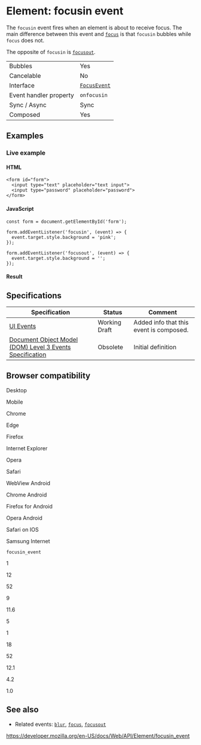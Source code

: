 # Element: focusin event

The `focusin` event fires when an element is about to receive focus. The main difference between this event and [`focus`](focus_event) is that `focusin` bubbles while `focus` does not.

The opposite of `focusin` is [`focusout`](focusout_event).

<table><tbody><tr class="odd"><td>Bubbles</td><td>Yes</td></tr><tr class="even"><td>Cancelable</td><td>No</td></tr><tr class="odd"><td>Interface</td><td><a href="../focusevent"><code>FocusEvent</code></a></td></tr><tr class="even"><td>Event handler property</td><td><span class="page-not-created"><code>onfocusin</code></span></td></tr><tr class="odd"><td>Sync / Async</td><td>Sync</td></tr><tr class="even"><td>Composed</td><td>Yes</td></tr></tbody></table>

## Examples

### Live example

#### HTML

    <form id="form">
      <input type="text" placeholder="text input">
      <input type="password" placeholder="password">
    </form>

#### JavaScript

    const form = document.getElementById('form');

    form.addEventListener('focusin', (event) => {
      event.target.style.background = 'pink';
    });

    form.addEventListener('focusout', (event) => {
      event.target.style.background = '';
    });

#### Result

## Specifications

<table><thead><tr class="header"><th>Specification</th><th>Status</th><th>Comment</th></tr></thead><tbody><tr class="odd"><td><a href="https://w3c.github.io/uievents/#event-type-focusin">UI Events</a></td><td><span class="spec-wd">Working Draft</span></td><td>Added info that this event is composed.</td></tr><tr class="even"><td><a href="https://www.w3.org/TR/2014/WD-DOM-Level-3-Events-20140925/#event-type-focusin">Document Object Model (DOM) Level 3 Events Specification</a></td><td><span class="spec-obsolete">Obsolete</span></td><td>Initial definition</td></tr></tbody></table>

## Browser compatibility

Desktop

Mobile

Chrome

Edge

Firefox

Internet Explorer

Opera

Safari

WebView Android

Chrome Android

Firefox for Android

Opera Android

Safari on IOS

Samsung Internet

`focusin_event`

1

12

52

9

11.6

5

1

18

52

12.1

4.2

1.0

## See also

- Related events: [`blur`](blur_event), [`focus`](focus_event), [`focusout`](focusout_event)

<a href="https://developer.mozilla.org/en-US/docs/Web/API/Element/focusin_event" class="_attribution-link">https://developer.mozilla.org/en-US/docs/Web/API/Element/focusin_event</a>
